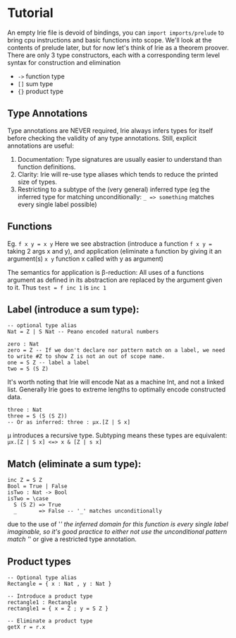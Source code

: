 # Tutorial
An empty Irie file is devoid of bindings, you can `import imports/prelude` to bring cpu instructions and basic functions into scope. We'll look at the contents of prelude later, but for now let's think of Irie as a theorem proover. There are only 3 type constructors, each with a corresponding term level syntax for construction and elimination
* `->` function type
* `[]` sum type
* `{}` product type

## Type Annotations
Type annotations are NEVER required, Irie always infers types for itself before checking the validity of any type annotations. Still, explicit annotations are useful:
1. Documentation: Type signatures are usually easier to understand than function definitions.
2. Clarity: Irie will re-use type aliases which tends to reduce the printed size of types.
3. Restricting to a subtype of the (very general) inferred type (eg the inferred type for matching unconditionally: `_ => something` matches every single label possible)

## Functions
Eg. `f x y = x y` Here we see abstraction (introduce a function `f x y =` taking 2 args x and y), and application (eliminate a function by giving it an argument(s) `x y` function x called with y as argument)

The semantics for application is β-reduction: All uses of a functions argument as defined in its abstraction are replaced by the argument given to it. Thus `test = f inc 1` is `inc 1`

## Label (introduce a sum type):
```
-- optional type alias
Nat = Z | S Nat -- Peano encoded natural numbers

zero : Nat
zero = Z -- If we don't declare nor pattern match on a label, we need to write #Z to show Z is not an out of scope name.
one = S Z -- label a label
two = S (S Z)
```

It's worth noting that Irie will encode Nat as a machine Int, and not a linked list. Generally Irie goes to extreme lengths to optimally encode constructed data.

```
three : Nat
three = S (S (S Z))
-- Or as inferred: three : µx.[Z | S x]
```

µ introduces a recursive type. Subtyping means these types are equivalent: `µx.[Z | S x] <=> x & [Z | s x]`

## Match (eliminate a sum type):

```
inc Z = S Z
Bool = True | False
isTwo : Nat -> Bool
isTwo = \case
  S (S Z) => True
  _       => False -- '_' matches unconditionally

```

due to the use of '_' the inferred domain for this function is every single label imaginable, so it's good practice to either not use the unconditional pattern match '_' or give a restricted type annotation.

## Product types

```
-- Optional type alias
Rectangle = { x : Nat , y : Nat }

-- Introduce a product type
rectangle1 : Rectangle
rectangle1 = { x = Z ; y = S Z }

-- Eliminate a product type
getX r = r.x
```
